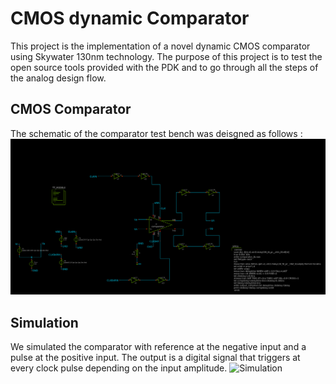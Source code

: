 # CMOS dynamic Comparator
This project is the implementation of a novel dynamic CMOS comparator using Skywater 130nm technology.
The purpose of this project is to test the open source tools provided with the PDK and to go through all the steps of the analog design flow.

## CMOS Comparator
The schematic of the comparator test bench was deisgned as follows :
![Comparator](./docs/comparator.png)



## Simulation
We simulated the comparator with reference at the negative input and a pulse at the positive input. The output is a digital signal that triggers at every clock pulse depending on the input amplitude.
![Simulation](./docs/sim_result.png)

